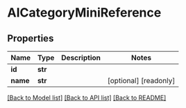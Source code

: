 # AICategoryMiniReference


## Properties

Name | Type | Description | Notes
------------ | ------------- | ------------- | -------------
**id** | **str** |  | 
**name** | **str** |  | [optional] [readonly] 

[[Back to Model list]](../#documentation-for-models) [[Back to API list]](../#documentation-for-api-endpoints) [[Back to README]](../)



